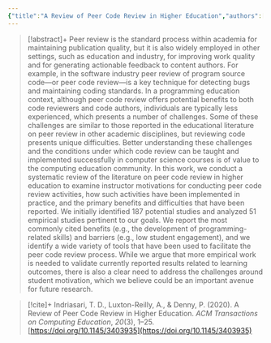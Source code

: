 ```yaml
---
{"title":"A Review of Peer Code Review in Higher Education","authors":["[[Theresia Devi Indriasari]]","[[Andrew Luxton-Reilly]]","[[Paul Denny]]"],"date":"2020-09-30","processed":false,"dg-publish":true,"tags":["computer-science","peer-assessment","research"],"zotero":"zotero://select/library/items/WYFIHJB5","permalink":"/20-literature-notes/indriasari2020/","dgPassFrontmatter":true}
---
```



> [!abstract]+
> Peer review is the standard process within academia for maintaining publication quality, but it is also widely employed in other settings, such as education and industry, for improving work quality and for generating actionable feedback to content authors. For example, in the software industry peer review of program source code—or peer code review—is a key technique for detecting bugs and maintaining coding standards. In a programming education context, although peer code review offers potential benefits to both code reviewers and code authors, individuals are typically less experienced, which presents a number of challenges. Some of these challenges are similar to those reported in the educational literature on peer review in other academic disciplines, but reviewing code presents unique difficulties. Better understanding these challenges and the conditions under which code review can be taught and implemented successfully in computer science courses is of value to the computing education community. In this work, we conduct a systematic review of the literature on peer code review in higher education to examine instructor motivations for conducting peer code review activities, how such activities have been implemented in practice, and the primary benefits and difficulties that have been reported. We initially identified 187 potential studies and analyzed 51 empirical studies pertinent to our goals. We report the most commonly cited benefits (e.g., the development of programming-related skills) and barriers (e.g., low student engagement), and we identify a wide variety of tools that have been used to facilitate the peer code review process. While we argue that more empirical work is needed to validate currently reported results related to learning outcomes, there is also a clear need to address the challenges around student motivation, which we believe could be an important avenue for future research.









> [!cite]+
> Indriasari, T. D., Luxton-Reilly, A., & Denny, P. (2020). A Review of Peer Code Review in Higher Education. _ACM Transactions on Computing Education_, _20_(3), 1–25. [https://doi.org/10.1145/3403935](https://doi.org/10.1145/3403935)